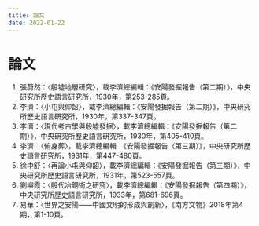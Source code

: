 ```yaml
---
title: 論文
date: 2022-01-22
---
```

# 論文
1. 張蔚然：〈殷墟地層研究〉，載李濟總編輯：《安陽發掘報告（第二期）》，中央研究所歷史語言研究所，1930年，第253-285頁。
2. 李濟：〈小屯與仰韶〉，載李濟總編輯：《安陽發掘報告（第二期）》，中央研究所歷史語言研究所，1930年，第337-347頁。
3. 李濟：〈現代考古學與殷墟發掘〉，載李濟總編輯：《安陽發掘報告（第二期）》，中央研究所歷史語言研究所，1930年，第405-410頁。
4. 李濟：〈俯身葬〉，載李濟總編輯：《安陽發掘報告（第三期）》，中央研究所歷史語言研究所，1931年，第447-480頁。
5. 徐中舒：〈再論小屯與仰韶〉，載李濟總編輯：《安陽發掘報告（第三期）》，中央研究所歷史語言研究所，1931年，第523-557頁。
6. 劉嶼霞：〈殷代冶銅術之研究〉，載李濟總編輯：《安陽發掘報告（第四期）》，中央研究所歷史語言研究所，1933年，第681-696頁。
7. 易華：〈世界之安陽——中國文明的形成與創新〉，《南方文物》2018年第4期，第1-10頁。